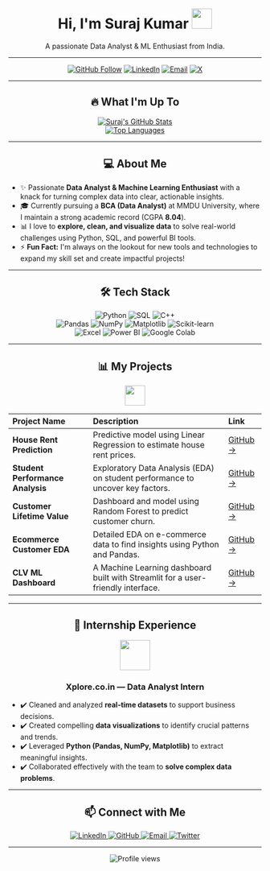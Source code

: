 <h1 align="center">Hi, I'm Suraj Kumar <img src="https://media.giphy.com/media/hvRJCLFzcasrR4ia7z/giphy.gif" width="40"></h1>

<p align="center">
  A passionate Data Analyst & ML Enthusiast from India.
</p>

---

<p align="center">
  <a href="https://github.com/surajpathak23"><img src="https://img.shields.io/github/followers/surajpathak23?label=Follow&style=social" alt="GitHub Follow" /></a>
  <a href="https://www.linkedin.com/in/suraj-kumar-2307skp/"><img src="https://img.shields.io/badge/LinkedIn-Connect-blue?style=social&logo=linkedin&logoColor=white" alt="LinkedIn" /></a>
  <a href="mailto:surajpathakdes@gmail.com"><img src="https://img.shields.io/badge/Email-Get In Touch-red?style=flat-square&logo=gmail&logoColor=white" alt="Email" /></a>
  <a href="https://x.com/suraj_pathak23"><img src="https://img.shields.io/badge/X-Follow Me-black?style=flat-square&logo=x&logoColor=white" alt="X" /></a>
</p>

---

<h2 align="center">🔥 What I'm Up To</h2>

<div align="center">
  <a href="https://github.com/surajpathak23">
    <img src="https://github-readme-stats.vercel.app/api?username=surajpathak23&show_icons=true&theme=onedark&hide=prs&rank_icon=circle" alt="Suraj's GitHub Stats" />
  </a>
  <br/>
  <a href="https://github.com/surajpathak23">
    <img src="https://github-readme-stats.vercel.app/api/top-langs/?username=surajpathak23&theme=onedark&layout=compact&hide=css,html,jupyter%20notebook" alt="Top Languages" />
  </a>
</div>

---

<h2 align="center">💻 About Me</h2>

- ✨ Passionate **Data Analyst & Machine Learning Enthusiast** with a knack for turning complex data into clear, actionable insights.
- 🎓 Currently pursuing a **BCA (Data Analyst)** at MMDU University, where I maintain a strong academic record (CGPA **8.04**).
- 📊 I love to **explore, clean, and visualize data** to solve real-world challenges using Python, SQL, and powerful BI tools.
- ⚡ **Fun Fact:** I'm always on the lookout for new tools and technologies to expand my skill set and create impactful projects!

---

<h2 align="center">🛠 Tech Stack</h2>

<p align="center">
  <img src="https://img.shields.io/badge/Python-3776AB?style=for-the-badge&logo=python&logoColor=white" alt="Python">
  <img src="https://img.shields.io/badge/SQL-007ACC?style=for-the-badge&logo=sql&logoColor=white" alt="SQL">
  <img src="https://img.io/badge/C%2B%2B-00599C?style=for-the-badge&logo=c%2B%2B&logoColor=white" alt="C++">
  <br>
  <img src="https://img.shields.io/badge/Pandas-150458?style=for-the-badge&logo=pandas&logoColor=white" alt="Pandas">
  <img src="https://img.shields.io/badge/NumPy-013243?style=for-the-badge&logo=numpy&logoColor=white" alt="NumPy">
  <img src="https://img.shields.io/badge/Matplotlib-F8766D?style=for-the-badge&logo=matplotlib&logoColor=white" alt="Matplotlib">
  <img src="https://img.shields.io/badge/Scikit--learn-0F4C81?style=for-the-badge&logo=scikit-learn&logoColor=white" alt="Scikit-learn">
  <br>
  <img src="https://img.shields.io/badge/Excel-217346?style=for-the-badge&logo=microsoft-excel&logoColor=white" alt="Excel">
  <img src="https://img.shields.io/badge/PowerBI-F2C811?style=for-the-badge&logo=microsoft-power-bi&logoColor=black" alt="Power BI">
  <img src="https://img.shields.io/badge/Google%20Colab-F9AB00?style=for-the-badge&logo=google-colab&logoColor=white" alt="Google Colab">
</p>

---

<h2 align="center">📊 My Projects</h2>

<div align="center">
  <img src="https://media.giphy.com/media/3ohs4xPu3F0C6jVxEE/giphy.gif" width="40" />
</div>

| Project Name | Description | Link |
| :--- | :--- | :--- |
| **House Rent Prediction** | Predictive model using Linear Regression to estimate house rent prices. | [GitHub →](https://github.com/surajpathak23/House-Rent-Prediction) |
| **Student Performance Analysis** | Exploratory Data Analysis (EDA) on student performance to uncover key factors. | [GitHub →](https://github.com/surajpathak23/Student-Performance-Analysis) |
| **Customer Lifetime Value** | Dashboard and model using Random Forest to predict customer churn. | [GitHub →](https://github.com/surajpathak23/Customer-Churn-Prediction) |
| **Ecommerce Customer EDA** | Detailed EDA on e-commerce data to find insights using Python and Pandas. | [GitHub →](https://github.com/surajpathak23/Ecommerce-Customer-EDA) |
| **CLV ML Dashboard** | A Machine Learning dashboard built with Streamlit for a user-friendly interface. | [GitHub →](https://github.com/surajpathak23/CLV-ML-Dashboard) |

---

<h2 align="center">🎯 Internship Experience</h2>

<div align="center">
  <a href="https://www.xplore.co.in/">
    <img src="https://user-images.githubusercontent.com/74038190/190445766-3d71927c-3676-43b9-a938-4e892c57c48f.gif" width="60" />
  </a>
  <h3>Xplore.co.in — Data Analyst Intern</h3>
</div>

- ✔️ Cleaned and analyzed **real-time datasets** to support business decisions.
- ✔️ Created compelling **data visualizations** to identify crucial patterns and trends.
- ✔️ Leveraged **Python (Pandas, NumPy, Matplotlib)** to extract meaningful insights.
- ✔️ Collaborated effectively with the team to **solve complex data problems**.

---

<h2 align="center">📫 Connect with Me</h2>

<p align="center">
  <a href="https://www.linkedin.com/in/suraj-kumar-2307skp/" target="_blank">
    <img src="https://img.shields.io/badge/LinkedIn-0077B5?style=for-the-badge&logo=linkedin&logoColor=white" alt="LinkedIn" />
  </a>
  <a href="https://github.com/surajpathak23" target="_blank">
    <img src="https://img.shields.io/badge/GitHub-100000?style=for-the-badge&logo=github&logoColor=white" alt="GitHub" />
  </a>
  <a href="mailto:surajpathakdes@gmail.com" target="_blank">
    <img src="https://img.shields.io/badge/Gmail-D14836?style=for-the-badge&logo=gmail&logoColor=white" alt="Email" />
  </a>
  <a href="https://x.com/suraj_pathak23" target="_blank">
    <img src="https://img.shields.io/badge/Twitter-1DA1F2?style=for-the-badge&logo=twitter&logoColor=white" alt="Twitter" />
  </a>
</p>

---
<div align="center">
  <img src="https://komarev.com/ghpvc/?username=surajpathak23&style=for-the-badge&color=blue" alt="Profile views" />
</div>
